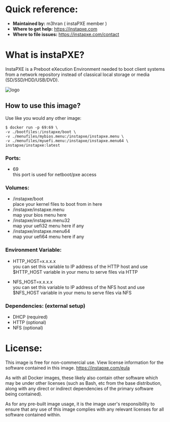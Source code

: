 # Quick reference: 
-  **Maintained by:** m3hran ( instaPXE member )
-  **Where to get help:** https://instapxe.com
- **Where to file issues:** https://instapxe.com/contact

# What is instaPXE? 
InstaPXE is a Preboot eXecution Environment needed to boot client systems from a network repository instead of classical local storage or media (SD/SSD/HDD/USB/DVD).


![logo](https://instapxe.com/wp-content/uploads/2021/09/site-logo.png)


## How to use this image? 
Use like you would any other image:


```console
$ docker run -p 69:69 \
-v ./bootfiles:/instapxe/boot \
-v ./menufiles/mybios.menu:/instapxe/instapxe.menu \
-v ./menufiles/myuefi.menu:/instapxe/instapxe.menu64 \
instapxe/instapxe:latest
```
### Ports:
- 69                     
 this port is used for netboot/pxe access

### Volumes:  
- /instapxe/boot                               
 place your kernel files to boot from in here
- /instapxe/instapxe.menu              
map your bios menu here
- /instapxe/instapxe.menu32          
map your uefi32 menu here if any
- /instapxe/instapxe.menu64          
map your uefi64 menu here if any

### Environment Variable:
- HTTP_HOST=x.x.x.x                
   you can set this variable to IP address of the HTTP host and use $HTTP_HOST variable in your menu to serve files via HTTP

- NFS_HOST=x.x.x.x                   
  you can set this variable to IP address of the NFS host and use $NFS_HOST variable in your menu to serve files via NFS

### Dependencies: (external setup) 
- DHCP (required)
- HTTP (optional)
- NFS (optional)


# License: 
This image is free for non-commercial use. View license information for the software contained in this image. https://instapxe.com/eula

As with all Docker images, these likely also contain other software which may be under other licenses (such as Bash, etc from the base distribution, along with any direct or indirect dependencies of the primary software being contained).

As for any pre-built image usage, it is the image user's responsibility to ensure that any use of this image complies with any relevant licenses for all software contained within.
